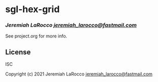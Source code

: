 # sgl-hex-grid
### _Jeremiah LaRocco <jeremiah_larocco@fastmail.com>_

See project.org for more info.

## License

ISC


Copyright (c) 2021 Jeremiah LaRocco <jeremiah_larocco@fastmail.com>


